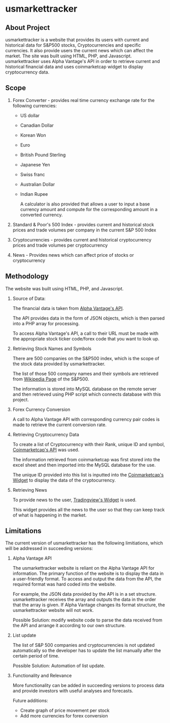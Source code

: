 # usmarkettracker



## About Project

usmarkettracker is a website that provides its users with current and historical data for S&P500 stocks, Cryptocurrencies and specific currencies. It also provide users the current news which can affect the market. The site was built using HTML, PHP, and Javascript. usmarkettracker uses Alpha Vantage's API in order to retrieve current and historical financial data and uses coinmarketcap widget to display cryptocurrency data.

## Scope
1. Forex Converter - provides real time currency exchange rate for the following currencies:
    * US dollar
    * Canadian Dollar
    * Korean Won
    * Euro
    * British Pound Sterling
    * Japanese Yen
    * Swiss franc
    * Australian Dollar
    * Indian Rupee

        A calculator is also provided that allows a user to input a base currency amount and compute for the corresponding amount in a converted currency.

2. Standard & Poor's 500 Index - provides current and historical stock prices and trade volumes per company in the current S&P 500 Index

3. Cryptocurrencies - provides current and historical cryptocurrency prices and trade volumes per cryptocurrency

4. News - Provides news which can affect price of stocks or cryptocurrency

## Methodology

  The website was built using HTML, PHP, and Javascript. 
  
  1. Source of Data:
  
      The financial data is taken from [Alpha Vantage's API](https://www.alphavantage.co/documentation/). 

      The API provides data in the form of JSON objects, which is then parsed into a PHP array for processing. 

      To access Alpha Vantage's API, a call to their URL must be made with the appropriate stock ticker code/forex code that you want to look up. 
    
  2. Retrieving Stock Names and Symbols
  
      There are 500 companies on the S&P500 index, which is the scope of the stock data provided by usmarkettracker.

      The list of those 500 company names and their symbols are retrieved from [Wikipedia Page](https://en.wikipedia.org/wiki/List_of_S%26P_500_companies) of the S&P500.

      The information is stored into MySQL database on the remote server and then retrieved using PHP script which connects database with this project.
    
  3. Forex Currency Conversion
     
      A call to Alpha Vantage API with corresponding currency pair codes is made to retrieve the current conversion rate.

  4. Retrieving Cryptocurrency Data

      To create a list of Cryptocurrency with their Rank, unique ID and symbol, [Coinmarketcap's API](https://pro.coinmarketcap.com/) was used.

      The information retrieved from coinmarketcap was first stored into the excel sheet and then imported into the MySQL database for the use.

      The unique ID provided into this list is inputted into the [Coinmarketcap's Widget](https://coinmarketcap.com/widget/ticker/) to display the data of the cryptocurrency.

  5. Retrieving News

      To provide news to the user, [Tradingview's Widget](https://www.tradingview.com/widget/timeline/) is used.

      This widget provides all the news to the user so that they can keep track of what is happening in the market.
    
## Limitations 

  The current version of usmarkettracker has the following limitiations, which will be addressed in succeeding versions:
    
  1. Alpha Vantage API
  
        The usmarkettracker website is reliant on the Alpha Vantage API for information. The primary function of the website is to display the data in a user-friendly format.
        To access and output the data from the API, the required format was hard coded into the website. 
        
        For example, the JSON data provided by the API is in a set structure. usmarkettracker receives the array and outputs the data in the order that the array is given. If Alpha Vantage changes its format structure, the usmarkettracker website will not work. 
        
        Possible Solution: modify website code to parse the data received from the API and arrange it according to our own structure.
        
  2. List update
  
        The list of S&P 500 companies and cryptocurrencies is not updated automatically so the developer has to update the list manually after the certain period of time.
        
        Possible Solution: Automation of list update.
        
  3. Functionality and Relevance
  
     More functionality can be added in succeeding versions to process data and provide investors with useful analyses and forecasts. 
  
      Future additions:
        * Create graph of price movement per stock
        * Add more currencies for forex conversion

     
        
    
